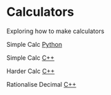 # Calculators

Exploring how to make calculators

Simple Calc [Python](https://github.com/Roshni0/Mathematical/blob/master/Calculators/simple.py)

Simple Calc [C++](https://github.com/Roshni0/Mathematical/blob/master/Calculators/simpleCalc.cpp)

Harder Calc [C++](https://github.com/Roshni0/Mathematical/blob/master/Calculators/higherCalc.cpp)

Rationalise Decimal [C++](https://github.com/Roshni0/Mathematical/blob/master/Calculators/rationaliseDecimal.cpp)
